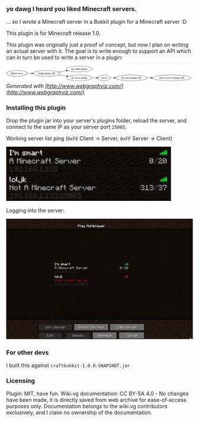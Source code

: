 ### yo dawg I heard you liked Minecraft servers.

... so I wrote a Minecraft server in a Bukkit plugin for a Minecraft server :D

This plugin is for Minecraft release 1.0.

This plugin was originally just a proof of concept, but now I plan on writing an actual server with it. The goal is to write enough to support an API which can in turn be used to write a server in a plugin:

![Server topology diagram](./diagram.png)  
*Generated with [http://www.webgraphviz.com/](http://www.webgraphviz.com/)*

### Installing this plugin

Drop the plugin jar into your server's plugins folder, reload the server, and connect to the same IP as your server port `25065`.

Working server list ping (`0xFE` Client -> Server, `0xFF` Server -> Client)

![Working server list ping to show status](./serverlist.png)

Logging into the server:

![logging in](./login.gif)

### For other devs

I built this against `craftbukkit-1.0.0-SNAPSHOT.jar`

### Licensing

Plugin: MIT, have fun.
Wiki.vg documentation: CC BY-SA 4.0 - No changes have been made, it is directly saved from web archive for ease-of-access purposes only. Documentation belongs to the wiki.vg contributors exclusively, and I claim no ownership of the documentation.

